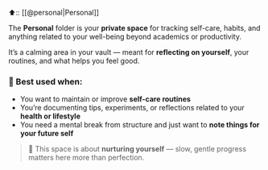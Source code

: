 ⬆️:: [[@personal|Personal]]

The **Personal** folder is your **private space** for tracking self-care, habits, and anything related to your well-being beyond academics or productivity.

It’s a calming area in your vault — meant for **reflecting on yourself**, your routines, and what helps you feel good.

### 🧠 Best used when:

- You want to maintain or improve **self-care routines**    
- You’re documenting tips, experiments, or reflections related to your **health or lifestyle** 
- You need a mental break from structure and just want to **note things for your future self**    

> 🌿 This space is about **nurturing yourself** — slow, gentle progress matters here more than perfection.